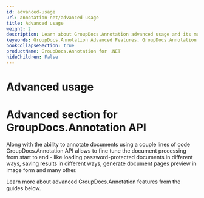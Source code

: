 ```yaml
---
id: advanced-usage
url: annotation-net/advanced-usage
title: Advanced usage
weight: 2
description: Learn about GroupDocs.Annotation advanced usage and its multiple powerful features like customizing document annotating process and annotations appearance etc.
keywords: GroupDocs.Annotation Advanced Features, GroupDocs.Annotation Customization, GroupDocs.Annotation Advanced Features C#
bookCollapseSection: true
productName: GroupDocs.Annotation for .NET
hideChildren: False
---
```


# Advanced usage


# Advanced section for GroupDocs.Annotation API

Along with the ability to annotate documents using a couple lines of code GroupDocs.Annotation API allows to fine tune the document processing from start to end - like loading password-protected documents in different ways, saving results in different ways, generate document pages preview in image form and many other. 

Learn more about advanced GroupDocs.Annotation features from the guides below.

